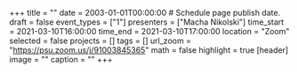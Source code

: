 +++
title = ""
date = 2003-01-01T00:00:00  # Schedule page publish date.
draft = false
event_types = ["1"]
presenters = ["Macha Nikolski"]
time_start = 2021-03-10T16:00:00
time_end = 2021-03-10T17:00:00
location = "Zoom"
selected = false
projects = []
tags = []
url_zoom = "https://psu.zoom.us/j/91003845365"
math = false
highlight = true
[header]
image = ""
caption = ""
+++
